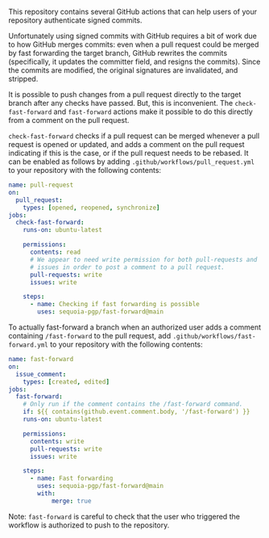 This repository contains several GitHub actions that can help users of
your repository authenticate signed commits.

Unfortunately using signed commits with GitHub requires a bit of work
due to how GitHub merges commits: even when a pull request could be
merged by fast forwarding the target branch, GitHub rewrites the
commits (specifically, it updates the committer field, and resigns the
commits).  Since the commits are modified, the original signatures are
invalidated, and stripped.

It is possible to push changes from a pull request directly to the
target branch after any checks have passed.  But, this is
inconvenient.  The `check-fast-forward` and `fast-forward` actions
make it possible to do this directly from a comment on the pull
request.

`check-fast-forward` checks if a pull request can be merged whenever a
pull request is opened or updated, and adds a comment on the pull
request indicating if this is the case, or if the pull request needs
to be rebased.  It can be enabled as follows by adding
`.github/workflows/pull_request.yml` to your repository with the
following contents:

```yaml
name: pull-request
on:
  pull_request:
    types: [opened, reopened, synchronize]
jobs:
  check-fast-forward:
    runs-on: ubuntu-latest

    permissions:
      contents: read
      # We appear to need write permission for both pull-requests and
      # issues in order to post a comment to a pull request.
      pull-requests: write
      issues: write

    steps:
      - name: Checking if fast forwarding is possible
        uses: sequoia-pgp/fast-forward@main
```

To actually fast-forward a branch when an authorized user adds a
comment containing `/fast-forward` to the pull request, add
`.github/workflows/fast-forward.yml` to your repository with the
following contents:

```yaml
name: fast-forward
on:
  issue_comment:
    types: [created, edited]
jobs:
  fast-forward:
    # Only run if the comment contains the /fast-forward command.
    if: ${{ contains(github.event.comment.body, '/fast-forward') }}
    runs-on: ubuntu-latest

    permissions:
      contents: write
      pull-requests: write
      issues: write

    steps:
      - name: Fast forwarding
        uses: sequoia-pgp/fast-forward@main
        with:
            merge: true
```

Note: `fast-forward` is careful to check that the user who triggered
the workflow is authorized to push to the repository.
